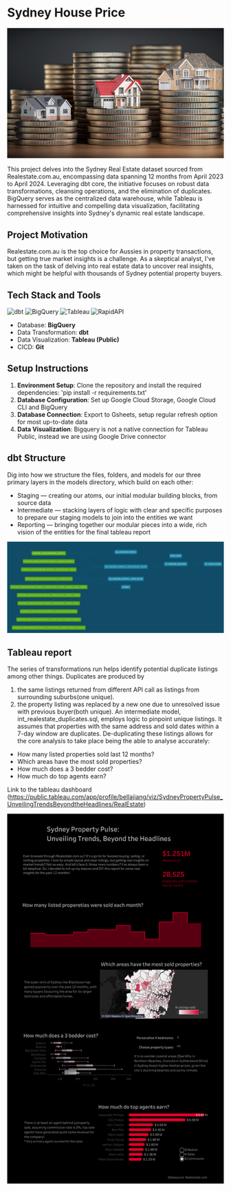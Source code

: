 # Sydney House Price

<p>
    <img src="img/Cover.jpg"/>
</p>

This project delves into the Sydney Real Estate dataset sourced from Realestate.com.au, encompassing data spanning 12 months from April 2023 to April 2024. Leveraging dbt core, the initiative focuses on robust data transformations, cleansing operations, and the elimination of duplicates. BigQuery serves as the centralized data warehouse, while Tableau is harnessed for intuitive and compelling data visualization, facilitating comprehensive insights into Sydney's dynamic real estate landscape.

## Project Motivation

Realestate.com.au is the top choice for Aussies in property transactions, but getting true market insights is a challenge. As a skeptical analyst, I've taken on the task of delving into real estate data to uncover real insights, which might be helpful with thousands of Sydney potential property buyers.

## Tech Stack and Tools

![dbt](https://img.shields.io/static/v1?logo=dbt&label=dbt-version&message=1.7.x&color=orange)
![BigQuery](https://img.shields.io/static/v1?logo=bigquery&label=bigquery-version&message=3.21.x&color=blue)
![Tableau](https://img.shields.io/badge/Tableau-E97627?&logo=Tableau&logoColor=white)
![RapidAPI](https://img.shields.io/badge/RapidAPI-grey?)

- Database: **BigQuery**
- Data Transformation: **dbt**
- Data Visualization: **Tableau (Public)**
- CICD: **Git**

## Setup Instructions

1. **Environment Setup**: Clone the repository and install the required dependencies: 'pip install -r requirements.txt'
2. **Database Configuration**: Set up Google Cloud Storage, Google Cloud CLI and BigQuery
3. **Database Connection**: Export to Gsheets, setup regular refresh option for most up-to-date data
4. **Data Visualization**: Bigquery is not a native connection for Tableau Public, instead we are using Google Drive connector

## dbt Structure

Dig into how we structure the files, folders, and models for our three primary layers in the models directory, which build on each other:

- Staging — creating our atoms, our initial modular building blocks, from source data
- Intermediate — stacking layers of logic with clear and specific purposes to prepare our staging models to join into the entities we want
- Reporting — bringing together our modular pieces into a wide, rich vision of the entities for the final tableau report
<p>
    <img src="img/dbt_dag.png"/>
</p>

## Tableau report

The series of transformations run helps identify potential duplicate listings among other things. Duplicates are produced by

1. the same listings returned from different API call as listings from surrounding suburbs(one unique).
2. the property listing was replaced by a new one due to unresolved issue with previous buyer(both unique).
   An intermediate model, int_realestate_duplicates.sql, employs logic to pinpoint unique listings. It assumes that properties with the same address and sold dates within a 7-day window are duplicates.
   De-duplicating these listings allows for the core analysis to take place being the able to analyse accurately:

- How many listed properties sold last 12 months?
- Which areas have the most sold properties?
- How much does a 3 bedder cost?
- How much do top agents earn?

Link to the tableau dashboard (https://public.tableau.com/app/profile/bellajiang/viz/SydneyPropertyPulse_UnveilingTrendsBeyondtheHeadlines/RealEstate)

<p>
    <img src="img/realestate_dash.png"/>
</p>
